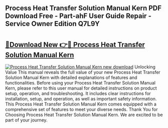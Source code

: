 ## Process Heat Transfer Solution Manual Kern PDF Download Free - Part-ahF User Guide Repair - Service Owner Edition Q7L9Y

# <h2><a href="http://bc57965.oget.top/?id=Process+Heat+Transfer+Solution+Manual+Kern">🔗Download New 👉🔴 Process Heat Transfer Solution Manual Kern</a></h2>

[![Process Heat Transfer Solution Manual Kern new download](https://i.imgur.com/5g1atiW.png)](http://bc57965.oget.top/?id=Process+Heat+Transfer+Solution+Manual+Kern)
Unlocking Value This manual reveals the full value of your new Process Heat Transfer Solution Manual Kern with detailed explanations of features and functionalities. Before using your Process Heat Transfer Solution Manual Kern, please refer to this user manual for detailed instructions on product setup, operation, and troubleshooting. It includes clear instructions for installation, setup, and operation, as well as important safety information. This Process Heat Transfer Solution Manual Kern comes equipped with a comprehensive set of features to meet your diverse needs. Thank You for Choosing Process Heat Transfer Solution Manual Kern. We are excited to be part of your journey.
